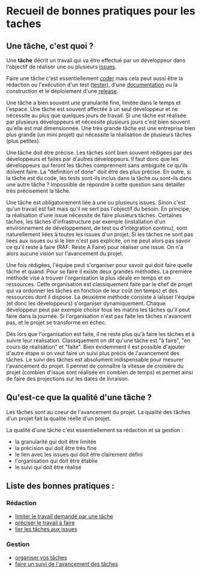 Recueil de bonnes pratiques pour les taches
============================================

Une tâche, c'est quoi ?
------------------------

Une **tâche** décrit un travail qui va être effectué par un développeur dans l'objectif de réaliser une ou plusieurs [issues](../issue).

Faire une tâche c'est essentiellement [coder](../code) mais cela peut aussi être la rédaction ou l'exécution d'un test ([tester](../test)), d'une [documentation](../doc) ou la construction et le déploiement d'une [release](../release).

Une tâche a bien souvent une granularité fine, limitée dans le temps et l'espace. Une tâche est souvent affectée à un seul développeur et ne nécessite au plus que quelques jours de travail. Si une tâche est réalisée par plusieurs développeurs et nécessite plusieurs jours c'est bien souvent qu'elle est mal dimensionnée. Une très grande tâche est une entreprise bien plus grande (un mini projet) qui nécessite la réalisation de plusieurs tâches (plus petites).

Une tâche doit être précise. Les tâches sont bien souvent rédigées par des développeurs et faites par d'autres développeurs. Il faut donc que les développeurs qui feront les tâches comprennent sans ambiguité ce qu'ils doivent faire. La "definition of done" doit être des plus précise. En outre, si la tâche est du code, les tests sont-ils inclus dans la tâche ou sont-ils dans une autre tâche ? Impossible de répondre à cette question sans détailler très précisement la tâche.

Une tâche est obligatoirement liée à une ou plusieurs issues. Sinon c'est qu'un travail est fait mais qu'il ne sert pas l'objectif du besoin. En principe, la réalisation d'une issue nécessite de faire plusieurs tâches. Certaines tâches, les tâches d'infrastructure par exemple (installation d'un environnement de développement, de test ou d'intégration continu), sont naturellement liées à toutes les issues d'un projet. Si les tâches ne sont pas liées aux issues ou si le lien n'est pas explicite, on ne peut alors pas savoir ce qu'il reste à faire (RAF: Reste A Faire) pour réaliser une issue. On n'a alors aucune vision sur l'avancement du projet.

Une fois rédigées, l'équipe peut s'organiser pour savoir qui doit faire quelle tâche et quand. Pour se faire il existe deux grandes méthodes. La première méthode vise à trouver l'organisation la plus idéale en temps et en ressources. Cette organisation est classiquement faite par le chef de projet qui va ordonner les tâches en fonction de leur coût (en temps) et des ressources dont il dispose. La deuxième méthode consiste à laisser l'équipe (et donc les développeurs) s'organiser dynamiquement. Chaque développeur peut par exemple choisir tous les matins les tâches qu'il peut faire dans la journée. Si l'organisation n'est pas faite les tâches n'avancent pas, et le projet se transforme en échec.

Dès lors que l'organisation est faite, il ne reste plus qu'à faire les tâches et à suivre leur réalisation. Classiquement on dit qu'une tâche est "à faire", "en cours de réalisation" et "faite". Bien évidemment il est possible d'ajouter d'autre étape si on veut faire un suivi plus précis de l'avancement des tâches. Le suivi des tâches est absolument indispensable pour mesurer l'avancement du projet. Il permet de connaître la vitesse de croisière du projet (combien d'issue sont réalisée en combien de temps) et permet ainsi de faire des projections sur les dates de livraison.

Qu'est-ce que la qualité d'une tâche ?
--------------------------------------

Les tâches sont au coeur de l'avancement du projet. La qualité des tâches d'un projet fait la qualité réelle d'un projet.

La qualité d'une tâche c'est essentiellement sa rédaction et sa gestion :

* la granularité qui doit être limitée
* la précision qui doit être très fine
* le lien avec les issues qui doit être clairement défini
* l'organisation qui doit être établie
* le suivi qui doit être réalisé

Liste des bonnes pratiques :
----------------------------

### Rédaction

* [limiter le travail demandé par une tâche](./limiter.md)
* [préciser le travail à faire](./preciser.md)
* [lier les tâches aux issues](./lier.md)

### Gestion 

* [organiser vos tâches](./organiser.md)
* [faire un suivi de l'avancement des tâches](./suivre.md)
